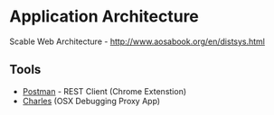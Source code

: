 # Application Architecture


Scable Web Architecture - http://www.aosabook.org/en/distsys.html

## Tools

* [Postman](https://chrome.google.com/webstore/detail/postman-rest-client/fdmmgilgnpjigdojojpjoooidkmcomcm?hl=en) - REST Client (Chrome Extenstion)
* [Charles](http://www.charlesproxy.com/) (OSX Debugging Proxy App)
